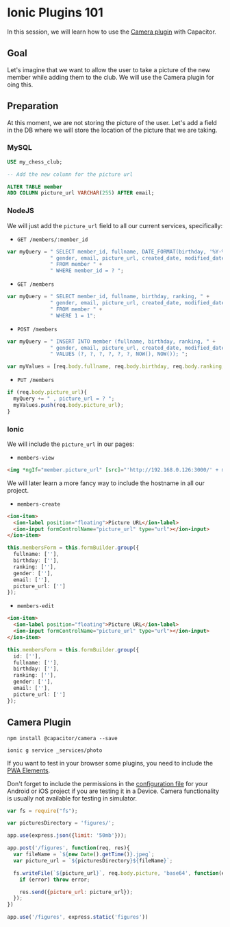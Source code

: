 # Ionic Plugins 101

In this session, we will learn how to use the [Camera plugin](https://capacitorjs.com/docs/apis/camera) with Capacitor.

## Goal

Let's imagine that we want to allow the user to take a picture of the new member while adding them to the club. We will use the Camera plugin for oing this.

## Preparation

At this moment, we are not storing the picture of the user. Let's add a field in the DB where we will store the location of the picture that we are taking.

### MySQL

```sql
USE my_chess_club;

-- Add the new column for the picture url

ALTER TABLE member
ADD COLUMN picture_url VARCHAR(255) AFTER email;
```

### NodeJS

We will just add the `picture_url` field to all our current services, specifically:

- `GET /members/:member_id`

```js
var myQuery = " SELECT member_id, fullname, DATE_FORMAT(birthday, '%Y-%m-%d') as birthday, ranking, " +
              " gender, email, picture_url, created_date, modified_date " +
              " FROM member " +
              " WHERE member_id = ? ";
```

- `GET /members`

```js
var myQuery = " SELECT member_id, fullname, birthday, ranking, " +
              " gender, email, picture_url, created_date, modified_date " +
              " FROM member " +
              " WHERE 1 = 1";
```

- `POST /members`

```js
var myQuery = " INSERT INTO member (fullname, birthday, ranking, " +
              " gender, email, picture_url, created_date, modified_date ) " +
              " VALUES (?, ?, ?, ?, ?, ?, NOW(), NOW()); ";

var myValues = [req.body.fullname, req.body.birthday, req.body.ranking, req.body.gender, req.body.email, req.body.picture_url ];
```

- `PUT /members`

```js
if (req.body.picture_url){
  myQuery += " , picture_url = ? ";
  myValues.push(req.body.picture_url);
}
```

### Ionic

We will include the `picture_url` in our pages:

- `members-view`

```html
<img *ngIf="member.picture_url" [src]="'http://192.168.0.126:3000/' + member.picture_url"/>
```

We will later learn a more fancy way to include the hostname in all our project.

- `members-create`

```html
<ion-item>
  <ion-label position="floating">Picture URL</ion-label>
  <ion-input formControlName="picture_url" type="url"></ion-input>
</ion-item>
```

```ts
this.membersForm = this.formBuilder.group({
  fullname: [''],
  birthday: [''],
  ranking: [''],
  gender: [''],
  email: [''],
  picture_url: ['']
});
```

- `members-edit`

```html
<ion-item>
  <ion-label position="floating">Picture URL</ion-label>
  <ion-input formControlName="picture_url" type="url"></ion-input>
</ion-item>
```

```ts
this.membersForm = this.formBuilder.group({
  id: [''],
  fullname: [''],
  birthday: [''],
  ranking: [''],
  gender: [''],
  email: [''],
  picture_url: ['']
});
```

## Camera Plugin

```
npm install @capacitor/camera --save
```

```
ionic g service _services/photo
```

If you want to test in your browser some plugins, you need to include the [PWA Elements](https://capacitorjs.com/docs/web/pwa-elements#importing-pwa-elements).

Don't forget to include the permissions in the [configuration file](https://capacitorjs.com/docs/apis/camera#ios) for your Android or iOS project if you are testing it in a Device. Camera functionality is usually not available for testing in simulator.

```js
var fs = require("fs");

var picturesDirectory = 'figures/';

app.use(express.json({limit: '50mb'}));

app.post('/figures', function(req, res){
  var fileName = `${new Date().getTime()}.jpeg`;
  var picture_url = `${picturesDirectory}${fileName}`;

  fs.writeFile(`${picture_url}`, req.body.picture, 'base64', function(error) {
    if (error) throw error;

    res.send({picture_url: picture_url});
  });
})

app.use('/figures', express.static('figures'))
```